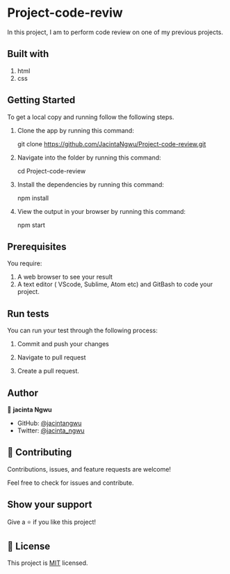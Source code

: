 # Project-code-reviw

In this project, I am to perform code review on one of my previous projects.


## Built with

1. html
2. css


## Getting Started

To get a local copy and running follow the following steps.

1. Clone the app by running this command:

    git clone https://github.com/JacintaNgwu/Project-code-review.git

2. Navigate into the folder by running this command:

    cd Project-code-review

3. Install the dependencies by running this command:

    npm install

4. View the output in your browser by running this command:

    npm start


## Prerequisites

You require:

1.  A web browser to see your result
2.  A text editor ( VScode, Sublime, Atom etc) and GitBash to code your project.  


## Run tests

You can run your test through the following process:

1. Commit and push your changes

2. Navigate to pull request

3. Create a pull request.


## Author

👤 **jacinta Ngwu**

- GitHub: [@jacintangwu](https://github.com/JacintaNgwu/Project-code-review.git)
- Twitter: [@jacinta_ngwu](https://twitter.com/jacinta_ngwu)


## 🤝 Contributing

Contributions, issues, and feature requests are welcome!

Feel free to check for issues and contribute.


## Show your support

Give a ⭐️ if you like this project!


## 📝 License

This project is [MIT](./MIT.md) licensed.
